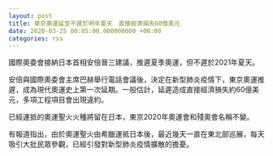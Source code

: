 ```yaml
---
layout: post
title: 東京奧運延至不遲於明年夏天　直接經濟損失60億美元
date: 2020-03-25 00:05:00.000000000 +08:00
categories: rss
---
```


國際奧委會接納日本首相安倍晉三建議，推遲夏季奧運，但不遲於2021年夏天。

安倍與國際奧委會主席巴赫舉行電話會議後，決定在新型肺炎疫情下，東京奧運推遲，成為現代奧運史上第一次延期。一般估計，延遲造成直接經濟損失約60億美元，多項工程項目會出現違約。

已經運抵的奧運聖火火種將留在日本，東京2020年奧運會和殘奧會名稱不變。

有報道指出，由於奧運聖火由希臘運抵日本後，最近幾天一直在東北部巡展，每天吸引大批民眾參觀，已經引發對新型肺炎疫情擴散的擔憂。
